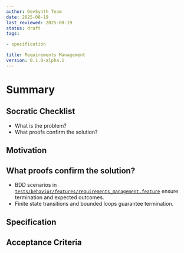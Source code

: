 ```yaml
---
author: DevSynth Team
date: 2025-08-19
last_reviewed: 2025-08-19
status: draft
tags:

- specification

title: Requirements Management
version: 0.1.0-alpha.1
---
```


<!--
Required metadata fields:
- author: document author
- date: creation date
- last_reviewed: last review date
- status: draft | review | published
- tags: search keywords
- title: short descriptive name
- version: specification version
-->

# Summary

## Socratic Checklist
- What is the problem?
- What proofs confirm the solution?

## Motivation

## What proofs confirm the solution?
- BDD scenarios in [`tests/behavior/features/requirements_management.feature`](../../tests/behavior/features/requirements_management.feature) ensure termination and expected outcomes.
- Finite state transitions and bounded loops guarantee termination.


## Specification

## Acceptance Criteria

